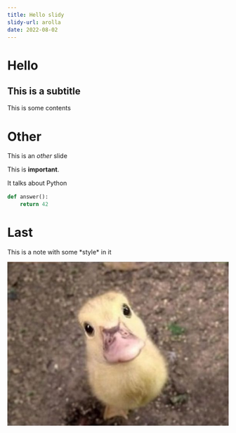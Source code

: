 ```yaml
---
title: Hello slidy
slidy-url: arolla
date: 2022-08-02
---
```


# Hello

## This is a subtitle

This is some contents

# Other

This is an *other* slide

This is **important**.

It talks about Python

```python
def answer():
    return 42
```

# Last

<p class="note">This is a note with some *style* in it</p>

![](cute-duck.jpg)


